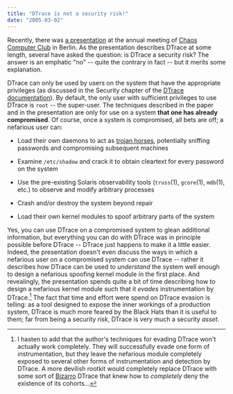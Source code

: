 ```yaml
---
title: "DTrace is not a security risk!"
date: "2005-03-02"
---
```


Recently, there was [a presentation](http://www.ccc.de/congress/2004/fahrplan/event/57.de.html) at the annual meeting of [Chaos Computer Club](http://en.wikipedia.org/wiki/Chaos_Computer_Club) in Berlin. As the presentation describes DTrace at some length, several have asked the question: is DTrace a security risk? The answer is an emphatic "no" -- quite the contrary in fact -- but it merits some explanation.

DTrace can only be used by users on the system that have the appropriate privileges (as discussed in the Security chapter of the [DTrace documentation](http://docs.sun.com/app/docs/doc/817-6223)). By default, the only user with sufficient privileges to use DTrace is `root` -- the super-user. The techniques described in the paper and in the presentation are only for use on a system **that one has already compromised**. Of course, once a system is compromised, all bets are off; a nefarious user can:

- Load their own daemons to act as [trojan horses](http://en.wikipedia.org/wiki/Trojan_horse_%28computing%29), potentially sniffing passwords and compromising subsequent machines
    
- Examine `/etc/shadow` and crack it to obtain cleartext for every password on the system
    
- Use the pre-existing Solaris observability tools (`truss`(1), `gcore`(1), `mdb`(1), etc.) to observe and modify arbitrary processes
    
- Crash and/or destroy the system beyond repair
    
- Load their own kernel modules to spoof arbitrary parts of the system
    

Yes, you can use DTrace on a compromised system to glean additional information, but everything you can do with DTrace was in principle possible before DTrace -- DTrace just happens to make it a little easier. Indeed, the presentation doesn't even discuss the ways in which a nefarious user on a compromised system can use DTrace -- rather it describes how DTrace can be used to _understand_ the system well enough to design a nefarious spoofing kernel module in the first place. And revealingly, the presentation spends quite a bit of time describing how to design a nefarious kernel module such that it _evades_ instrumentation by DTrace.[^1] The fact that time and effort were spend on DTrace evasion is telling: as a tool designed to expose the inner workings of a production system, DTrace is much more feared by the Black Hats than it is useful to them; far from being a security _risk_, DTrace is very much a security _asset_.

[^1]: I hasten to add that the author's techniques for evading DTrace won't actually work completely. They will successfully evade one form of instrumentation, but they leave the nefarious module completely exposed to several other forms of instrumentation and detection by DTrace. A more devilish rootkit would completely replace DTrace with some sort of [Bizarro](http://theages.superman.ws/Encyclopaedia/bizarro.php) DTrace that knew how to _completely_ deny the existence of its cohorts...

